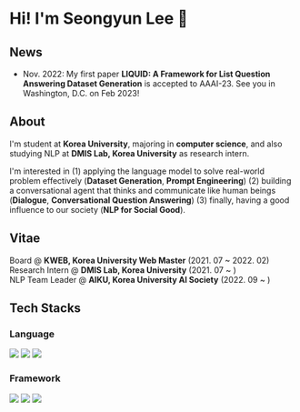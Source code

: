 # Hi! I'm Seongyun Lee 👋

## News
- Nov. 2022: My first paper **LIQUID: A Framework for List Question Answering Dataset Generation** is accepted to AAAI-23. See you in Washington, D.C. on Feb 2023!

## About
I'm student at **Korea University**, majoring in **computer science**, and also studying NLP at <b>DMIS Lab, Korea University</b> as research intern.<br>

I'm interested in (1) applying the language model to solve real-world problem effectively (**Dataset Generation**, **Prompt Engineering**) (2) building a conversational agent that thinks and communicate like human beings (**Dialogue**, **Conversational Question Answering**) (3) finally, having a good influence to our society (**NLP for Social Good**). <br>

## Vitae
Board @ **KWEB, Korea University Web Master** (2021. 07 ~ 2022. 02)<br>
Research Intern @ **DMIS Lab, Korea University** (2021. 07 ~ ) <br>
NLP Team Leader @ **AIKU, Korea University AI Society** (2022. 09 ~ )
## Tech Stacks
### Language
  <img src="https://img.shields.io/badge/Python-3776AB?style=flat-square&logo=Python&logoColor=FFFFFF"/> <img src="https://img.shields.io/badge/C-A8B9CC?style=flat-square&logo=C&logoColor=FFFFFF"/> <img src="https://img.shields.io/badge/MySQL-4479A1?style=flat-square&logo=MySQL&logoColor=FFFFFF"/>
  
### Framework
  <img src="https://img.shields.io/badge/PyTorch-EE4C2C?style=flat-square&logo=PyTorch&logoColor=FFFFFF"/> <img src="https://img.shields.io/badge/Weights & Biases-FFBE00?style=flat-square&logo=Weights%20%26%20Biases&logoColor=FFFFFF"/> <img src="https://img.shields.io/badge/Django-092E20?style=flat-square&logo=Django&logoColor=FFFFFF"/> 
